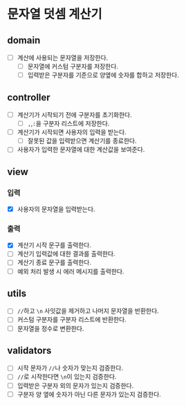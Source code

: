 # 문자열 덧셈 계산기

## domain

- [ ] 계산에 사용되는 문자열을 저장한다.
    - [ ] 문자열에 커스텀 구분자를 저장한다.
    - [ ] 입력받은 구분자를 기준으로 양옆에 숫자를 합하고 저장한다.

## controller

- [ ] 계산기가 시작되기 전에 구분자를 초기화한다.
    - [ ] `,`,`:`을 구분자 리스트에 저장한다.
- [ ] 계산기가 시작되면 사용자의 입력을 받는다.
    - [ ] 잘못된 값을 입력받으면 계산기를 종료한다.
- [ ] 사용자가 입력한 문자열에 대한 계산값을 보여준다.

## view

### 입력

- [x] 사용자의 문자열을 입력받는다.

### 출력

- [x] 계산기 시작 문구를 출력한다.
- [ ] 계산기 입력값에 대한 결과를 출력한다.
- [ ] 계산기 종료 문구를 출력한다.
- [ ] 예외 처리 발생 시 에러 메시지를 출력한다.

## utils

- [ ] `//`하고 `\n` 사잇값을 제거하고 나머지 문자열을 반환한다.
- [ ] 커스텀 구분자를 구분자 리스트에 반환한다.
- [ ] 문자열을 정수로 변환한다.

## validators

- [ ] 시작 문자가 `//`나 숫자가 맞는지 검증한다.
- [ ] `//`로 시작한다면 `\n`이 있는지 검증한다.
- [ ] 입력받은 구분자 외의 문자가 있는지 검증한다.
- [ ] 구분자 양 옆에 숫자가 아닌 다른 문자가 있는지 검증한다.